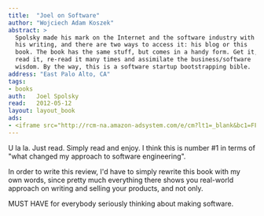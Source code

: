 ```yaml
---
title:	"Joel on Software"
author: "Wojciech Adam Koszek"
abstract: >
  Spolsky made his mark on the Internet and the software industry with
  his writing, and there are two ways to access it: his blog or this
  book. The book has the same stuff, but comes in a handy form. Get it,
  read it, re-read it many times and assimilate the business/software
  wisdom. By the way, this is a software startup bootstrapping bible.
address: "East Palo Alto, CA"
tags:
- books
auth:	Joel Spolsky
read:	2012-05-12
layout: layout_book
ads:
- <iframe src="http://rcm-na.amazon-adsystem.com/e/cm?lt1=_blank&bc1=FFFFFF&IS2=1&npa=1&bg1=FFFFFF&fc1=000000&lc1=FF0000&t=wkoszek-20&o=1&p=8&l=as4&m=amazon&f=ifr&ref=ss_til&asins=1590593898" style="width:120px;height:240px;" scrolling="no" marginwidth="0" marginheight="0" frameborder="0"></iframe>
---
```

U la la. Just read. Simply read and enjoy. I think this is number #1 in
terms of "what changed my approach to software engineering".

In order to write this review, I'd have to simply rewrite this book with my
own words, since pretty much everything there shows you real-world approach
on writing and selling your products, and not only.

MUST HAVE for everybody seriously thinking about making software.
